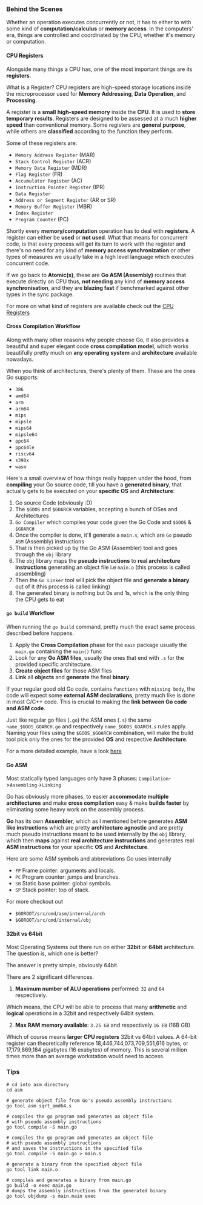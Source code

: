 ### Behind the Scenes

Whether an operation executes concurrently or not, it has to either to with
some kind of **computation/calculus** or **memory access**. In the computers' era,
things are controlled and coordinated by the CPU, whether it's memory or computation.

#### CPU Registers

Alongside many things a CPU has, one of the most important things
are its **registers**.

What is a Register?
CPU registers are high-speed storage locations inside the microprocessor used
for **Memory Addressing**, **Data Operation**, and **Processing**.

A register is a **small** **high-speed memory** inside the **CPU**. It is used to **store** **temporary results**.
Registers are designed to be assessed at a much **higher speed** than conventional memory.
Some registers are **general purpose**, while others are **classified** according to the function they perform.

Some of these registers are:

- `Memory Address Register` (MAR)
- `Stack Control Register` (ACR)
- `Memory Data Register` (MDR)
- `Flag Register` (FR)
- `Accumulator Register` (AC)
- `Instruction Pointer Register` (IPR)
- `Data Register`
- `Address or Segment Register` (AR or SR)
- `Memory Buffer Register` (MBR)
- `Index Register`
- `Program Counter` (PC)

Shortly every **memory/computation** operation has to deal with **registers**.
A register can either be **used** or **not used**. What that means for concurrent code,
is that every process will get its turn to work with the register and there's
no need for any kind of **memory access synchronization** or other types of
measures we usually take in a high level language which executes concurrent code.

If we go back to **Atomic(s)**, these are **Go ASM (Assembly)** routines that execute directly on CPU
thus, **not needing** any kind of **memory access synchronisation**, and they are **blazing fast**
if benchmarked against other types in the sync package.

For more on what kind of registers are available check out the [CPU Registers](./registers.md)

#### Cross Compilation Workflow

Along with many other reasons why people choose Go, it also provides a beautiful and super
elegant code **cross compilation model**, which works beautifully pretty much on **any
operating system** and **architecture** available nowadays.

When you think of architectures, there's plenty of them. These are the ones Go supports:

- `386`
- `amd64`
- `arm`
- `arm64`
- `mips`
- `mipsle`
- `mips64`
- `mipsle64`
- `ppc64`
- `ppc64le`
- `riscv64`
- `s390x`
- `wasm`

Here's a small overview of how things really happen under the hood, from **compiling** your
Go source code, till you have a **generated binary**, that actually gets to be executed on
your **specific OS** and **Architecture**:

1. Go source Code (obviously :D)
2. The `$GOOS` and `$GOARCH` variables, accepting a bunch of OSes and Architectures
3. `Go Compiler` which compiles your code given the Go Code and `$GOOS` & `$GOARCH`
4. Once the compiler is done, it'll generate a `main.s`, which are `Go` pseudo `ASM` (Assembly) instructions
5. That is then picked up by the Go ASM (Assembler) tool and goes through the `obj` library
6. The `obj` library maps the **pseudo instructions** to **real architecture instructions**
   generating an object file i.e `main.o` (this process is called assembling)
7. Then the `Go Linker` tool will pick the object file and **generate a binary** out of it (this process is called linking)
8. The generated binary is nothing but 0s and 1s, which is the only thing the CPU gets to eat

#### `go build` Workflow

When running the `go build` command, pretty much the exact same process described before happens.

1. Apply the **Cross Compilation** phase for the `main` package usually the `main.go` containing the `main()` func
2. Look for any **Go ASM files**, usually the ones that end with `.s` for the provided specific architecture.
3. **Create object files** for those ASM files
4. **Link** all **objects** and **generate** the final **binary**.

If your regular good old Go code, contains `functions` with `missing body`, the code
will expect some **external ASM declarations**, pretty much like is done in most C/C++ code.
This is crucial to making the **link between Go code and ASM code**.

Just like regular go files (`.go`) the ASM ones (`.s`) the same
`name_$GOOS_GOARCH.go` and respectively `name_$GOOS_GOARCH.s` rules apply.
Naming your files using the `$GOOS_$GOARCH` combination, will make the
build tool pick only the ones for the provided **OS** and respective **Architecture**.

For a more detailed example, have a look [here](https://github.com/golang-basics/concurrency/blob/master/atomics/asm/main.go)

#### Go ASM

Most statically typed languages only have 3 phases: `Compilation`->`Assembling`->`Linking`

Go has obviously more phases, to easier **accommodate multiple architectures** and make **cross
compilation** easy & make **builds faster** by eliminating some heavy work on
the assembly process.

**Go** has its own **Assembler**, which as I mentioned before generates **ASM like instructions**
which are pretty **architecture agnostic** and are pretty much pseudo instructions
meant to be used internally by the `obj` library, which then **maps** against **real
architecture instructions** and generates real **ASM instructions** for your
specific **OS** and **Architecture**.

Here are some ASM symbols and abbreviations Go uses internally

- `FP` Frame pointer: arguments and locals.
- `PC` Program counter: jumps and branches.
- `SB` Static base pointer: global symbols.
- `SP` Stack pointer: top of stack.

For more checkout out

- `$GOROOT/src/cmd/asm/internal/arch`
- `$GOROOT/src/cmd/internal/obj`

#### 32bit vs 64bit

Most Operating Systems out there run on either **32bit** or **64bit** architecture.
The question is, which one is better?

The answer is pretty simple, obviously 64bit.

There are 2 significant differences.

1. **Maximum number of ALU operations** performed: `32` and `64` respectively.

Which means, the CPU will be able to process that many **arithmetic** and **logical**
operations in a 32bit and respectively 64bit system.

2. **Max RAM memory available**: `3.25 GB` and respectively `16 EB` (16B GB)

Which of course means **larger CPU registers** 32bit vs 64bit values.
A 64-bit register can theoretically reference 18,446,744,073,709,551,616 bytes,
or 17,179,869,184 gigabytes (16 exabytes) of memory.
This is several million times more than an average workstation would need to access.

### Tips

```shell script
# cd into asm directory
cd asm

# generate object file from Go's pseudo assembly instructions
go tool asm sqrt_amd64.s

# compiles the go program and generates an object file
# with pseudo assembly instructions
go tool compile -S main.go

# compiles the go program and generates an object file
# with pseudo assembly instructions
# and saves the instructions in the specified file
go tool compile -S main.go > main.s

# generate a binary from the specified object file
go tool link main.o

# compiles and generates a binary from main.go
go build -o exec main.go
# dumps the assembly instructions from the generated binary
go tool objdump -s main.main exec
```
